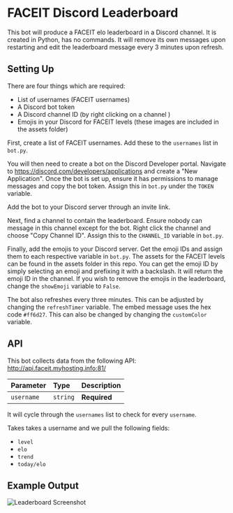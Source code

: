
# FACEIT Discord Leaderboard

This bot will produce a FACEIT elo leaderboard in a Discord channel. It is created in Python, has no commands. It will remove its own messages upon restarting and edit the leaderboard message every 3 minutes upon refresh.

## Setting Up

There are four things which are required:
- List of usernames (FACEIT usernames)
- A Discord bot token
- A Discord channel ID (by right clicking on a channel )
- Emojis in your Discord for FACEIT levels (these images are included in the assets folder)

First, create a list of FACEIT usernames. Add these to the `usernames` list in `bot.py`.

You will then need to create a bot on the Discord Developer portal. Navigate to https://discord.com/developers/applications and create a "New Application". Once the bot is set up, ensure it has permissions to manage messages and copy the bot token. Assign this in `bot.py` under the `TOKEN` variable.

Add the bot to your Discord server through an invite link.

Next, find a channel to contain the leaderboard. Ensure nobody can message in this channel except for the bot. Right click the channel and choose "Copy Channel ID". Assign this to the `CHANNEL_ID` variable in `bot.py`.

Finally, add the emojis to your Discord server. Get the emoji IDs and assign them to each respective variable in `bot.py`. The assets for the FACEIT levels can be found in the assets folder in this repo. You can get the emoji ID by simply selecting an emoji and prefixing it with a backslash. It will return the emoji ID in the channel. If you wish to remove the emojis in the leaderboard, change the `showEmoji` variable to `False`.

The bot also refreshes every three minutes. This can be adjusted by changing the `refreshTimer` variable. The embed message uses the hex code `#ff6d27`. This can also be changed by changing the `customColor` variable.

## API 

This bot collects data from the following API:
http://api.faceit.myhosting.info:81/

| Parameter | Type     | Description                       |
| :-------- | :------- | :-------------------------------- |
| `username`      | `string` | **Required** |

It will cycle through the `usernames` list to check for every `username`.

Takes takes a username and we pull the following fields:
- `level`
- `elo`
- `trend`
- `today/elo`

## Example Output

![Leaderboard Screenshot](https://i.imgur.com/4UMOyfF.png)